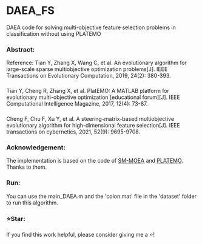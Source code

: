 # DAEA_FS
DAEA code for solving multi-objective feature selection problems in classification without using PLATEMO
### Abstract:
Reference: Tian Y, Zhang X, Wang C, et al. An evolutionary algorithm for large-scale sparse multiobjective optimization problems[J]. IEEE Transactions on Evolutionary Computation, 2019, 24(2): 380-393.
###
Tian Y, Cheng R, Zhang X, et al. PlatEMO: A MATLAB platform for evolutionary multi-objective optimization [educational forum][J]. IEEE Computational Intelligence Magazine, 2017, 12(4): 73-87.
###
Cheng F, Chu F, Xu Y, et al. A steering-matrix-based multiobjective evolutionary algorithm for high-dimensional feature selection[J]. IEEE transactions on cybernetics, 2021, 52(9): 9695-9708.
### Acknowledgement:
The implementation is based on the code of [SM-MOEA](https://github.com/BIMK/SM-MOEA) and [PLATEMO](https://github.com/BIMK/PlatEMO). Thanks to them.
### Run:
You can use the main_DAEA.m and the 'colon.mat' file in the 'dataset' folder to run this algorithm.
### ⭐Star:
If you find this work helpful, please consider giving me a ⭐!
